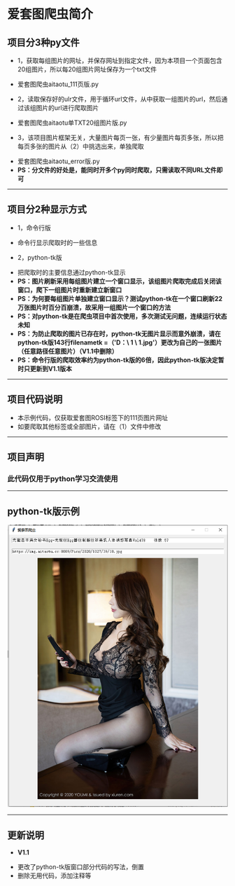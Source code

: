 # 爱套图爬虫简介
## 项目分3种py文件

* 1，获取每组图片的网址，并保存网址到指定文件，因为本项目一个页面包含20组图片，所以每20组图片网址保存为一个txt文件  
- 爱套图爬虫aitaotu_111页版.py  
* 2，读取保存好的ulr文件，用于循环url文件，从中获取一组图片的url，然后通过该组图片的url进行爬取图片  
- 爱套图爬虫aitaotu单TXT20组图片版.py  
* 3，该项目图片框架无关，大量图片每页一张，有少量图片每页多张，所以把每页多张的图片从（2）中挑选出来，单独爬取  
- 爱套图爬虫aitaotu_error版.py  
- **PS：分文件的好处是，能同时开多个py同时爬取，只需读取不同URL文件即可** 
****
## 项目分2种显示方式  
* 1，命令行版  
- 命令行显示爬取时的一些信息  
* 2，python-tk版  
- 把爬取时的主要信息通过python-tk显示  
- **PS：图片刷新采用每组图片建立一个窗口显示，该组图片爬取完成后关闭该窗口，爬下一组图片时重新建立新窗口**  
- **PS：为何要每组图片单独建立窗口显示？测试python-tk在一个窗口刷新22万张图片时百分百崩溃，故采用一组图片一个窗口的方法**  
- **PS：对python-tk是在爬虫项目中首次使用，多次测试无问题，连续运行状态未知**  
- **PS：为防止爬取的图片已存在时，python-tk无图片显示而意外崩溃，请在python-tk版143行filenametk =（'D：\ 1 \ 1.jpg'）更改为自己的一张图片（任意路径任意图片）（V1.1中删除）**
- **PS：命令行版的爬取效率约为python-tk版的6倍，因此python-tk版决定暂时只更新到V1.1版本**  
****
## 项目代码说明  
* 本示例代码，仅获取爱套图ROSI标签下的111页图片网址  
* 如要爬取其他标签或全部图片，请在（1）文件中修改  
****
## 项目声明<br>
### 此代码仅用于python学习交流使用<br>
****
## python-tk版示例
![](https://github.com/xhlieren/aitaotu/blob/main/%E7%88%B1%E5%A5%97%E5%9B%BEpython-tk%E6%98%BE%E7%A4%BA%E7%A4%BA%E4%BE%8B.png)<br>
****
## 更新说明
* **V1.1**  
- 更改了python-tk版窗口部分代码的写法，倒置
- 删除无用代码，添加注释等
